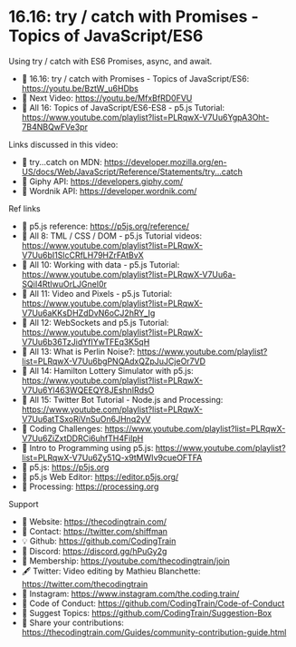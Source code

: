  # 16.16: try / catch with Promises - Topics of JavaScript/ES6

Using try / catch with ES6 Promises, async, and await. 

-   🔗  16.16: try / catch with Promises - Topics of JavaScript/ES6: https://youtu.be/BztW_u6HDbs  
-   🎥  Next Video: https://youtu.be/MfxBfRD0FVU  
-   🎥  All 16: Topics of JavaScript/ES6-ES8 - p5.js Tutorial: https://www.youtube.com/playlist?list=PLRqwX-V7Uu6YgpA3Oht-7B4NBQwFVe3pr 

Links discussed in this video:
-   🔗 try...catch on MDN: https://developer.mozilla.org/en-US/docs/Web/JavaScript/Reference/Statements/try...catch
-   🔗 Giphy API: https://developers.giphy.com/
-   🔗 Wordnik API: https://developer.wordnik.com/

Ref links
-   🔗  p5.js reference: https://p5js.org/reference/
-   🎥  All 8: TML / CSS / DOM - p5.js Tutorial videos: https://www.youtube.com/playlist?list=PLRqwX-V7Uu6bI1SlcCRfLH79HZrFAtBvX
-   🎥  All 10: Working with data - p5.js Tutorial: https://www.youtube.com/playlist?list=PLRqwX-V7Uu6a-SQiI4RtIwuOrLJGnel0r
-   🎥  All 11: Video and Pixels - p5.js Tutorial: https://www.youtube.com/playlist?list=PLRqwX-V7Uu6aKKsDHZdDvN6oCJ2hRY_Ig
-   🎥  All 12: WebSockets and p5.js Tutorial: https://www.youtube.com/playlist?list=PLRqwX-V7Uu6b36TzJidYfIYwTFEq3K5qH
-   🎥  All 13: What is Perlin Noise?: https://www.youtube.com/playlist?list=PLRqwX-V7Uu6bgPNQAdxQZpJuJCjeOr7VD
-   🎥  All 14: Hamilton Lottery Simulator with p5.js: https://www.youtube.com/playlist?list=PLRqwX-V7Uu6Yl463WQEEQY8JEshnIRdsO
-   🎥  All 15: Twitter Bot Tutorial - Node.js and Processing: https://www.youtube.com/playlist?list=PLRqwX-V7Uu6atTSxoRiVnSuOn6JHnq2yV
-   🎥  Coding Challenges: https://www.youtube.com/playlist?list=PLRqwX-V7Uu6ZiZxtDDRCi6uhfTH4FilpH
-   🎥  Intro to Programming using p5.js: https://www.youtube.com/playlist?list=PLRqwX-V7Uu6Zy51Q-x9tMWIv9cueOFTFA
-   🔗  p5.js: https://p5js.org
-   🔗  p5.js Web Editor: https://editor.p5js.org/ 
-   🔗  Processing: https://processing.org

Support
-   🚂  Website: https://thecodingtrain.com/
-   🔗  Contact: https://twitter.com/shiffman
-   💡  Github: https://github.com/CodingTrain
-   💬  Discord: https://discord.gg/hPuGy2g
-   💖  Membership: https://youtube.com/thecodingtrain/join
-   🖋️  Twitter: Video editing by Mathieu Blanchette: https://twitter.com/thecodingtrain
-   📸  Instagram: https://www.instagram.com/the.coding.train/
-   📄  Code of Conduct: https://github.com/CodingTrain/Code-of-Conduct
-   🚩  Suggest Topics: https://github.com/CodingTrain/Suggestion-Box
-   👾  Share your contributions: https://thecodingtrain.com/Guides/community-contribution-guide.html
